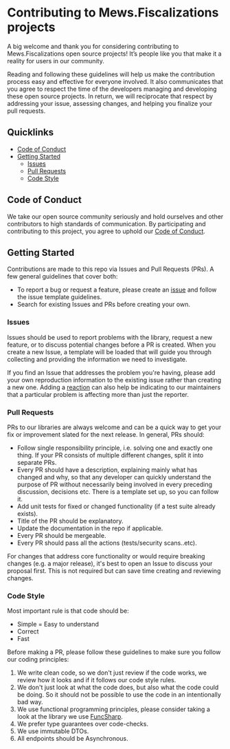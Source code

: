 # Contributing to Mews.Fiscalizations projects

A big welcome and thank you for considering contributing to Mews.Fiscalizations open source projects! It’s people like you that make it a reality for users in our community.

Reading and following these guidelines will help us make the contribution process easy and effective for everyone involved. It also communicates that you agree to respect the time of the developers managing and developing these open source projects. In return, we will reciprocate that respect by addressing your issue, assessing changes, and helping you finalize your pull requests.

## Quicklinks

* [Code of Conduct](#code-of-conduct)
* [Getting Started](#getting-started)
    * [Issues](#issues)
    * [Pull Requests](#pull-requests)
    * [Code Style](#code-style)

## Code of Conduct

We take our open source community seriously and hold ourselves and other contributors to high standards of communication. By participating and contributing to this project, you agree to uphold our [Code of Conduct](https://github.com/MewsSystems/fiscalizations/blob/master/CODE_OF_CONDUCT.md).

## Getting Started

Contributions are made to this repo via Issues and Pull Requests (PRs). A few general guidelines that cover both:

- To report a bug or request a feature, please create an [issue](https://github.com/MewsSystems/fiscalizations/issues/new/choose) and follow the issue template guidelines.
- Search for existing Issues and PRs before creating your own.

### Issues

Issues should be used to report problems with the library, request a new feature, or to discuss potential changes before a PR is created. When you create a new Issue, a template will be loaded that will guide you through collecting and providing the information we need to investigate.

If you find an Issue that addresses the problem you're having, please add your own reproduction information to the existing issue rather than creating a new one. Adding a [reaction](https://github.blog/2016-03-10-add-reactions-to-pull-requests-issues-and-comments/) can also help be indicating to our maintainers that a particular problem is affecting more than just the reporter.

### Pull Requests

PRs to our libraries are always welcome and can be a quick way to get your fix or improvement slated for the next release. In general, PRs should:

- Follow single responsibility principle, i.e. solving one and exactly one thing. If your PR consists of multiple different changes, split it into separate PRs.
- Every PR should have a description, explaining mainly what has changed and why, so that any developer can quickly understand the purpose of PR without necessarily being involved in every preceding discussion, decisions etc. There is a template set up, so you can follow it.
- Add unit tests for fixed or changed functionality (if a test suite already exists).
- Title of the PR should be explanatory.
- Update the documentation in the repo if applicable.
- Every PR should be mergeable.
- Every PR should pass all the actions (tests/security scans..etc).

For changes that address core functionality or would require breaking changes (e.g. a major release), it's best to open an Issue to discuss your proposal first. This is not required but can save time creating and reviewing changes.

### Code Style

Most important rule is that code should be:
- Simple = Easy to understand
- Correct
- Fast

Before making a PR, please follow these guidelines to make sure you follow our coding principles:

1. We write clean code, so we don't just review if the code works, we review how it looks and if it follows our code style rules.
2. We don't just look at what the code does, but also what the code could be doing. So it should not be possible to use the code in an intentionally bad way.
3. We use functional programming principles, please consider taking a look at the library we use [FuncSharp](https://github.com/siroky/FuncSharp).
4. We prefer type guarantees over code-checks.
5. We use immutable DTOs.
6. All endpoints should be Asynchronous.

